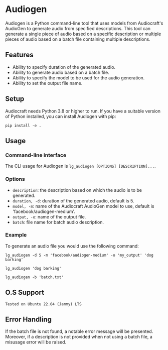 # Audiogen

Audiogen is a Python command-line tool that uses models from Audiocraft's AudioGen to generate audio from specified descriptions. This tool can generate a single piece of audio based on a specific description or multiple pieces of audio based on a batch file containing multiple descriptions.

## Features

* Ability to specify duration of the generated audio.
* Ability to generate audio based on a batch file.
* Ability to specify the model to be used for the audio generation.
* Ability to set the output file name.

## Setup

Audiocraft needs Python 3.8 or higher to run. If you have a suitable version of Python installed, you can install Audiogen with pip:

```shell
pip install -e .
```

## Usage

### Command-line interface

The CLI usage for Audiogen is `lg_audiogen [OPTIONS] [DESCRIPTION]...`.

### Options

* `description`: the description based on which the audio is to be generated.
* `duration, -d`: duration of the generated audio, default is 5.
* `model, -m`: name of the Audiocraft AudioGen model to use, default is 'facebook/audiogen-medium'.
* `output, -o`: name of the output file.
* `batch`: file name for batch audio description.

### Example

To generate an audio file you would use the following command:

```shell
lg_audiogen -d 5 -m 'facebook/audiogen-medium' -o 'my_output' 'dog barking'

lg_audiogen 'dog barking'

lg_audiogen -b 'batch.txt'
```

## O.S Support

```Tested on Ubuntu 22.04 (Jammy) LTS```

## Error Handling

If the batch file is not found, a notable error message will be presented. Moreover, if a description is not provided when not using a batch file, a misusage error will be raised.
